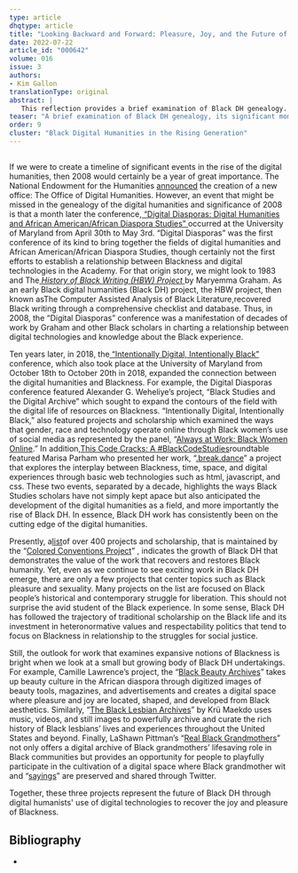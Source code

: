 ```yaml
---
type: article
dhqtype: article
title: "Looking Backward and Forward: Pleasure, Joy, and the Future of Black DH"
date: 2022-07-22
article_id: "000642"
volume: 016
issue: 3
authors:
- Kim Gallon
translationType: original
abstract: |
   This reflection provides a brief examination of Black DH genealogy. Focusing on a set of significant moments and events in the origin of Black DH provides an opportunity to showcase how it has been central to the development of the broader digital humanities field. Moreover, this select survey of Black DH reveals a pattern of work that utilizes a technology of recovery to restore the humanity of Black people through digital projects that center social justice but neglect joy and pleasure.
teaser: "A brief examination of Black DH genealogy, its significant momements and events."
order: 9
cluster: "Black Digital Humanities in the Rising Generation"
---
```




## 

If we were to create a timeline of significant events in the rise of the digital humanities, then 2008 would certainly be a year of great importance. The National Endowment for the Humanities [announced](https://www.neh.gov/divisions/odh/dhi-now-odh) the creation of a new office: The Office of Digital Humanities. However, an event that might be missed in the genealogy of the digital humanities and significance of 2008 is that a month later the conference,[ “Digital Diasporas: Digital Humanities and African American/African Diaspora Studies” ](https://archive.mith.umd.edu/diaspora2008/)occurred at the University of Maryland from April 30th to May 3rd. “Digital Diasporas” was the first conference of its kind to bring together the fields of digital humanities and African American/African Diaspora Studies, though certainly not the first efforts to establish a relationship between Blackness and digital technologies in the Academy. For that origin story, we might look to 1983 and The[ _History of Black Writing (HBW) Project_ ](https://hbw.ku.edu/)by Maryemma Graham. As an early Black digital humanities (Black DH) project, the HBW project, then known asThe Computer Assisted Analysis of Black Literature,recovered Black writing through a comprehensive checklist and database. Thus, in 2008, the “Digital Diasporas” conference was a manifestation of decades of work by Graham and other Black scholars in charting a relationship between digital technologies and knowledge about the Black experience.

Ten years later, in 2018, the[ “Intentionally Digital, Intentionally Black” ](https://arhu.umd.edu/events/conference-intentionally-digital-intentionally-black)conference, which also took place at the University of Maryland from October 18th to October 20th in 2018, expanded the connection between the digital humanities and Blackness. For example, the Digital Diasporas conference featured Alexander G. Weheliye’s project, “Black Studies and the Digital Archive” which sought to expand the contours of the field with the digital life of resources on Blackness. “Intentionally Digital, Intentionally Black,” also featured projects and scholarship which examined the ways that gender, race and technology operate online through Black women’s use of social media as represented by the panel, “[Always at Work: Black Women Online](https://www.youtube.com/watch?v=GR0f-V4VQqA).” In addition,[This Code Cracks: A #BlackCodeStudies](https://www.youtube.com/watch?v=qhOvS4y3dtU)roundtable featured Marisa Parham who presented her work, “[.break.dance](https://mp285.com/sections/portfolio/)” a project that explores the interplay between Blackness, time, space, and digital experiences through basic web technologies such as html, javascript, and css. These two events, separated by a decade, highlights the ways Black Studies scholars have not simply kept apace but also anticipated the development of the digital humanities as a field, and more importantly the rise of Black DH. In essence, Black DH work has consistently been on the cutting edge of the digital humanities.

Presently, a[list](https://docs.google.com/document/d/1rZwucjyAAR7QiEZl238_hhRPXo5-UKXt2_KCrwPZkiQ/edit)of over 400 projects and scholarship, that is maintained by the “[Colored Conventions Project](https://coloredconventions.org/)” , indicates the growth of Black DH that demonstrates the value of the work that recovers and restores Black humanity. Yet, even as we continue to see exciting work in Black DH emerge, there are only a few projects that center topics such as Black pleasure and sexuality. Many projects on the list are focused on Black people’s historical and contemporary struggle for liberation. This should not surprise the avid student of the Black experience. In some sense, Black DH has followed the trajectory of traditional scholarship on the Black life and its investment in heteronormative values and respectability politics that tend to focus on Blackness in relationship to the struggles for social justice.

Still, the outlook for work that examines expansive notions of Blackness is bright when we look at a small but growing body of Black DH undertakings. For example, Camille Lawrence’s project, the “[Black Beauty Archives](https://www.blackbeautyarchives.org/)” takes up beauty culture in the African diaspora through digitized images of beauty tools, magazines, and advertisements and creates a digital space where pleasure and joy are located, shaped, and developed from Black aesthetics. Similarly, “[The Black Lesbian Archives](https://www.blacklesbianarchives.com/)” by Krü Maekdo uses music, videos, and still images to powerfully archive and curate the rich history of Black lesbians’ lives and experiences throughout the United States and beyond. Finally, LaShawn Pittman’s “[Real Black Grandmothers](https://realblackgrandmothers.com/)” not only offers a digital archive of Black grandmothers’ lifesaving role in Black communities but provides an opportunity for people to playfully participate in the cultivation of a digital space where Black grandmother wit and “[sayings](https://realblackgrandmothers.com/her-sayings/)” are preserved and shared through Twitter.

Together, these three projects represent the future of Black DH through digital humanists' use of digital technologies to recover the joy and pleasure of Blackness.

## Bibliography

<ul>
<li id="">
</li>

</ul>
